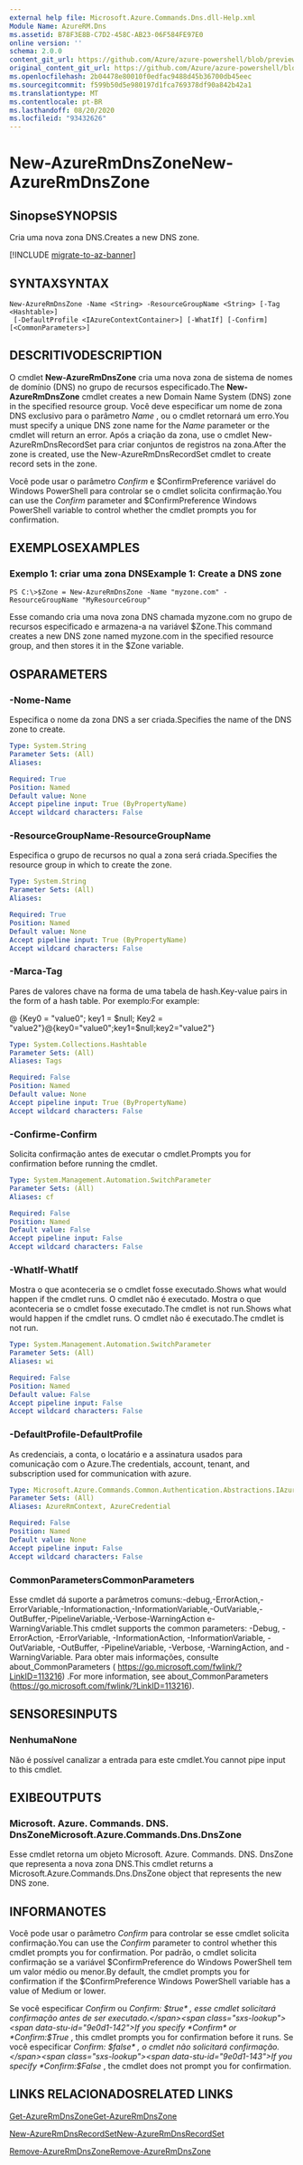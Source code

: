 ```yaml
---
external help file: Microsoft.Azure.Commands.Dns.dll-Help.xml
Module Name: AzureRM.Dns
ms.assetid: B78F3E8B-C7D2-458C-AB23-06F584FE97E0
online version: ''
schema: 2.0.0
content_git_url: https://github.com/Azure/azure-powershell/blob/preview/src/ResourceManager/Dns/Commands.Dns/help/New-AzureRmDnsZone.md
original_content_git_url: https://github.com/Azure/azure-powershell/blob/preview/src/ResourceManager/Dns/Commands.Dns/help/New-AzureRmDnsZone.md
ms.openlocfilehash: 2b04478e80010f0edfac9488d45b36700db45eec
ms.sourcegitcommit: f599b50d5e980197d1fca769378df90a842b42a1
ms.translationtype: MT
ms.contentlocale: pt-BR
ms.lasthandoff: 08/20/2020
ms.locfileid: "93432626"
---
```

# <span data-ttu-id="9e0d1-101">New-AzureRmDnsZone</span><span class="sxs-lookup"><span data-stu-id="9e0d1-101">New-AzureRmDnsZone</span></span>

## <span data-ttu-id="9e0d1-102">Sinopse</span><span class="sxs-lookup"><span data-stu-id="9e0d1-102">SYNOPSIS</span></span>
<span data-ttu-id="9e0d1-103">Cria uma nova zona DNS.</span><span class="sxs-lookup"><span data-stu-id="9e0d1-103">Creates a new DNS zone.</span></span>

[!INCLUDE [migrate-to-az-banner](../../includes/migrate-to-az-banner.md)]

## <span data-ttu-id="9e0d1-104">SYNTAX</span><span class="sxs-lookup"><span data-stu-id="9e0d1-104">SYNTAX</span></span>

```
New-AzureRmDnsZone -Name <String> -ResourceGroupName <String> [-Tag <Hashtable>]
 [-DefaultProfile <IAzureContextContainer>] [-WhatIf] [-Confirm] [<CommonParameters>]
```

## <span data-ttu-id="9e0d1-105">DESCRITIVO</span><span class="sxs-lookup"><span data-stu-id="9e0d1-105">DESCRIPTION</span></span>
<span data-ttu-id="9e0d1-106">O cmdlet **New-AzureRmDnsZone** cria uma nova zona de sistema de nomes de domínio (DNS) no grupo de recursos especificado.</span><span class="sxs-lookup"><span data-stu-id="9e0d1-106">The **New-AzureRmDnsZone** cmdlet creates a new Domain Name System (DNS) zone in the specified resource group.</span></span> <span data-ttu-id="9e0d1-107">Você deve especificar um nome de zona DNS exclusivo para o parâmetro *Name* , ou o cmdlet retornará um erro.</span><span class="sxs-lookup"><span data-stu-id="9e0d1-107">You must specify a unique DNS zone name for the *Name* parameter or the cmdlet will return an error.</span></span> <span data-ttu-id="9e0d1-108">Após a criação da zona, use o cmdlet New-AzureRmDnsRecordSet para criar conjuntos de registros na zona.</span><span class="sxs-lookup"><span data-stu-id="9e0d1-108">After the zone is created, use the New-AzureRmDnsRecordSet cmdlet to create record sets in the zone.</span></span>

<span data-ttu-id="9e0d1-109">Você pode usar o parâmetro *Confirm* e $ConfirmPreference variável do Windows PowerShell para controlar se o cmdlet solicita confirmação.</span><span class="sxs-lookup"><span data-stu-id="9e0d1-109">You can use the *Confirm* parameter and $ConfirmPreference Windows PowerShell variable to control whether the cmdlet prompts you for confirmation.</span></span>

## <span data-ttu-id="9e0d1-110">EXEMPLOS</span><span class="sxs-lookup"><span data-stu-id="9e0d1-110">EXAMPLES</span></span>

### <span data-ttu-id="9e0d1-111">Exemplo 1: criar uma zona DNS</span><span class="sxs-lookup"><span data-stu-id="9e0d1-111">Example 1: Create a DNS zone</span></span>
```
PS C:\>$Zone = New-AzureRmDnsZone -Name "myzone.com" -ResourceGroupName "MyResourceGroup"
```

<span data-ttu-id="9e0d1-112">Esse comando cria uma nova zona DNS chamada myzone.com no grupo de recursos especificado e armazena-a na variável $Zone.</span><span class="sxs-lookup"><span data-stu-id="9e0d1-112">This command creates a new DNS zone named myzone.com in the specified resource group, and then stores it in the $Zone variable.</span></span>

## <span data-ttu-id="9e0d1-113">OS</span><span class="sxs-lookup"><span data-stu-id="9e0d1-113">PARAMETERS</span></span>

### <span data-ttu-id="9e0d1-114">-Nome</span><span class="sxs-lookup"><span data-stu-id="9e0d1-114">-Name</span></span>
<span data-ttu-id="9e0d1-115">Especifica o nome da zona DNS a ser criada.</span><span class="sxs-lookup"><span data-stu-id="9e0d1-115">Specifies the name of the DNS zone to create.</span></span>

```yaml
Type: System.String
Parameter Sets: (All)
Aliases: 

Required: True
Position: Named
Default value: None
Accept pipeline input: True (ByPropertyName)
Accept wildcard characters: False
```

### <span data-ttu-id="9e0d1-116">-ResourceGroupName</span><span class="sxs-lookup"><span data-stu-id="9e0d1-116">-ResourceGroupName</span></span>
<span data-ttu-id="9e0d1-117">Especifica o grupo de recursos no qual a zona será criada.</span><span class="sxs-lookup"><span data-stu-id="9e0d1-117">Specifies the resource group in which to create the zone.</span></span>

```yaml
Type: System.String
Parameter Sets: (All)
Aliases: 

Required: True
Position: Named
Default value: None
Accept pipeline input: True (ByPropertyName)
Accept wildcard characters: False
```

### <span data-ttu-id="9e0d1-118">-Marca</span><span class="sxs-lookup"><span data-stu-id="9e0d1-118">-Tag</span></span>
<span data-ttu-id="9e0d1-119">Pares de valores chave na forma de uma tabela de hash.</span><span class="sxs-lookup"><span data-stu-id="9e0d1-119">Key-value pairs in the form of a hash table.</span></span> <span data-ttu-id="9e0d1-120">Por exemplo:</span><span class="sxs-lookup"><span data-stu-id="9e0d1-120">For example:</span></span>

<span data-ttu-id="9e0d1-121">@ {Key0 = "value0"; key1 = $null; Key2 = "value2"}</span><span class="sxs-lookup"><span data-stu-id="9e0d1-121">@{key0="value0";key1=$null;key2="value2"}</span></span>

```yaml
Type: System.Collections.Hashtable
Parameter Sets: (All)
Aliases: Tags

Required: False
Position: Named
Default value: None
Accept pipeline input: True (ByPropertyName)
Accept wildcard characters: False
```

### <span data-ttu-id="9e0d1-122">-Confirme</span><span class="sxs-lookup"><span data-stu-id="9e0d1-122">-Confirm</span></span>
<span data-ttu-id="9e0d1-123">Solicita confirmação antes de executar o cmdlet.</span><span class="sxs-lookup"><span data-stu-id="9e0d1-123">Prompts you for confirmation before running the cmdlet.</span></span>

```yaml
Type: System.Management.Automation.SwitchParameter
Parameter Sets: (All)
Aliases: cf

Required: False
Position: Named
Default value: False
Accept pipeline input: False
Accept wildcard characters: False
```

### <span data-ttu-id="9e0d1-124">-WhatIf</span><span class="sxs-lookup"><span data-stu-id="9e0d1-124">-WhatIf</span></span>
<span data-ttu-id="9e0d1-125">Mostra o que aconteceria se o cmdlet fosse executado.</span><span class="sxs-lookup"><span data-stu-id="9e0d1-125">Shows what would happen if the cmdlet runs.</span></span> <span data-ttu-id="9e0d1-126">O cmdlet não é executado. Mostra o que aconteceria se o cmdlet fosse executado.</span><span class="sxs-lookup"><span data-stu-id="9e0d1-126">The cmdlet is not run.Shows what would happen if the cmdlet runs.</span></span> <span data-ttu-id="9e0d1-127">O cmdlet não é executado.</span><span class="sxs-lookup"><span data-stu-id="9e0d1-127">The cmdlet is not run.</span></span>

```yaml
Type: System.Management.Automation.SwitchParameter
Parameter Sets: (All)
Aliases: wi

Required: False
Position: Named
Default value: False
Accept pipeline input: False
Accept wildcard characters: False
```

### <span data-ttu-id="9e0d1-128">-DefaultProfile</span><span class="sxs-lookup"><span data-stu-id="9e0d1-128">-DefaultProfile</span></span>
<span data-ttu-id="9e0d1-129">As credenciais, a conta, o locatário e a assinatura usados para comunicação com o Azure.</span><span class="sxs-lookup"><span data-stu-id="9e0d1-129">The credentials, account, tenant, and subscription used for communication with azure.</span></span>

```yaml
Type: Microsoft.Azure.Commands.Common.Authentication.Abstractions.IAzureContextContainer
Parameter Sets: (All)
Aliases: AzureRmContext, AzureCredential

Required: False
Position: Named
Default value: None
Accept pipeline input: False
Accept wildcard characters: False
```

### <span data-ttu-id="9e0d1-130">CommonParameters</span><span class="sxs-lookup"><span data-stu-id="9e0d1-130">CommonParameters</span></span>
<span data-ttu-id="9e0d1-131">Esse cmdlet dá suporte a parâmetros comuns:-debug,-ErrorAction,-ErrorVariable,-Informationaction,-InformationVariable,-OutVariable,-OutBuffer,-PipelineVariable,-Verbose-WarningAction e-WarningVariable.</span><span class="sxs-lookup"><span data-stu-id="9e0d1-131">This cmdlet supports the common parameters: -Debug, -ErrorAction, -ErrorVariable, -InformationAction, -InformationVariable, -OutVariable, -OutBuffer, -PipelineVariable, -Verbose, -WarningAction, and -WarningVariable.</span></span> <span data-ttu-id="9e0d1-132">Para obter mais informações, consulte about_CommonParameters ( https://go.microsoft.com/fwlink/?LinkID=113216) .</span><span class="sxs-lookup"><span data-stu-id="9e0d1-132">For more information, see about_CommonParameters (https://go.microsoft.com/fwlink/?LinkID=113216).</span></span>

## <span data-ttu-id="9e0d1-133">SENSORES</span><span class="sxs-lookup"><span data-stu-id="9e0d1-133">INPUTS</span></span>

### <span data-ttu-id="9e0d1-134">Nenhuma</span><span class="sxs-lookup"><span data-stu-id="9e0d1-134">None</span></span>
<span data-ttu-id="9e0d1-135">Não é possível canalizar a entrada para este cmdlet.</span><span class="sxs-lookup"><span data-stu-id="9e0d1-135">You cannot pipe input to this cmdlet.</span></span>

## <span data-ttu-id="9e0d1-136">EXIBE</span><span class="sxs-lookup"><span data-stu-id="9e0d1-136">OUTPUTS</span></span>

### <span data-ttu-id="9e0d1-137">Microsoft. Azure. Commands. DNS. DnsZone</span><span class="sxs-lookup"><span data-stu-id="9e0d1-137">Microsoft.Azure.Commands.Dns.DnsZone</span></span>
<span data-ttu-id="9e0d1-138">Esse cmdlet retorna um objeto Microsoft. Azure. Commands. DNS. DnsZone que representa a nova zona DNS.</span><span class="sxs-lookup"><span data-stu-id="9e0d1-138">This cmdlet returns a Microsoft.Azure.Commands.Dns.DnsZone object that represents the new DNS zone.</span></span>

## <span data-ttu-id="9e0d1-139">INFORMA</span><span class="sxs-lookup"><span data-stu-id="9e0d1-139">NOTES</span></span>
<span data-ttu-id="9e0d1-140">Você pode usar o parâmetro *Confirm* para controlar se esse cmdlet solicita confirmação.</span><span class="sxs-lookup"><span data-stu-id="9e0d1-140">You can use the *Confirm* parameter to control whether this cmdlet prompts you for confirmation.</span></span>
<span data-ttu-id="9e0d1-141">Por padrão, o cmdlet solicita confirmação se a variável $ConfirmPreference do Windows PowerShell tem um valor médio ou menor.</span><span class="sxs-lookup"><span data-stu-id="9e0d1-141">By default, the cmdlet prompts you for confirmation if the $ConfirmPreference Windows PowerShell variable has a value of Medium or lower.</span></span>

<span data-ttu-id="9e0d1-142">Se você especificar *Confirm* ou *Confirm: $true* , esse cmdlet solicitará confirmação antes de ser executado.</span><span class="sxs-lookup"><span data-stu-id="9e0d1-142">If you specify *Confirm* or *Confirm:$True* , this cmdlet prompts you for confirmation before it runs.</span></span>
<span data-ttu-id="9e0d1-143">Se você especificar *Confirm: $false* , o cmdlet não solicitará confirmação.</span><span class="sxs-lookup"><span data-stu-id="9e0d1-143">If you specify *Confirm:$False* , the cmdlet does not prompt you for confirmation.</span></span>

## <span data-ttu-id="9e0d1-144">LINKS RELACIONADOS</span><span class="sxs-lookup"><span data-stu-id="9e0d1-144">RELATED LINKS</span></span>

[<span data-ttu-id="9e0d1-145">Get-AzureRmDnsZone</span><span class="sxs-lookup"><span data-stu-id="9e0d1-145">Get-AzureRmDnsZone</span></span>](./Get-AzureRmDnsZone.md)

[<span data-ttu-id="9e0d1-146">New-AzureRmDnsRecordSet</span><span class="sxs-lookup"><span data-stu-id="9e0d1-146">New-AzureRmDnsRecordSet</span></span>](./New-AzureRmDnsRecordSet.md)

[<span data-ttu-id="9e0d1-147">Remove-AzureRmDnsZone</span><span class="sxs-lookup"><span data-stu-id="9e0d1-147">Remove-AzureRmDnsZone</span></span>](./Remove-AzureRmDnsZone.md)
